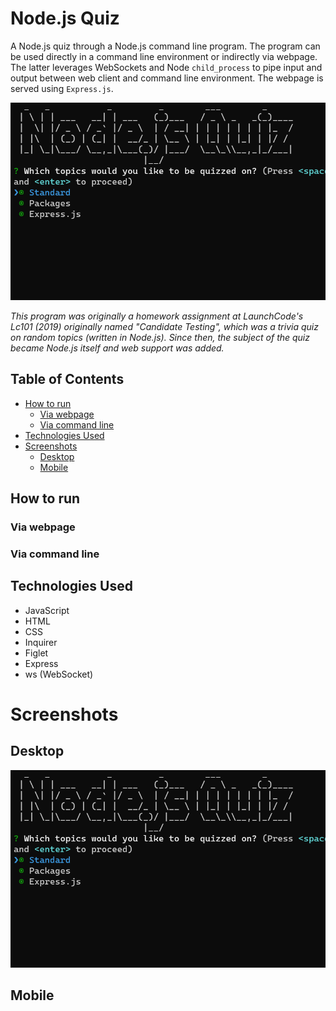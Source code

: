 # Node.js Quiz

A Node.js quiz through a Node.js command line program. The program can be used directly in a command line environment or indirectly via webpage. The latter leverages WebSockets and Node `child_process` to pipe input and output between web client and command line environment. The webpage is served using `Express.js`.

<img src="presentation/thumbnail.png" width="650">

_This program was originally a homework assignment at LaunchCode's Lc101 (2019) originally named "Candidate Testing", which was a trivia quiz on random topics (written in Node.js). Since then, the subject of the quiz became Node.js itself and web support was added._

## Table of Contents

- [How to run](#how-to-run)
  - [Via webpage](#via-webpage)
  - [Via command line](#via-command-line)
- [Technologies Used](#technologies-used)
- [Screenshots](#screenshots)
  - [Desktop](#desktop)
  - [Mobile](#mobile)

## How to run

### Via webpage

### Via command line

## Technologies Used

- JavaScript
- HTML
- CSS
- Inquirer
- Figlet
- Express
- ws (WebSocket)

# Screenshots

## Desktop

<img src="presentation/thumbnail.png" width="600">

## Mobile
